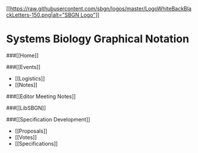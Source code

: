 [[[https://raw.githubusercontent.com/sbgn/logos/master/LogoWhiteBackBlackLetters-150.png|alt="SBGN Logo"]]](https://sbgn.org)

Systems Biology Graphical Notation
===============

###[[Home]]

###[[Events]]
- [[Logistics]]
- [[Notes]]

###[[Editor Meeting Notes]]

###[[LibSBGN]]

###[[Specification Development]]
- [[Proposals]]
- [[Votes]]
- [[Specifications]]

